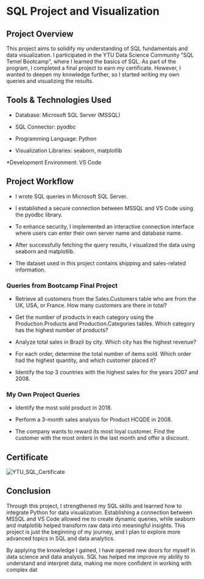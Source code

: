 # SQL Project and Visualization

## Project Overview

This project aims to solidify my understanding of SQL fundamentals and data visualization. I participated in the YTU Data Science Community "SQL Temel Bootcamp", where I learned the basics of SQL. As part of the program, I completed a final project to earn my certificate. However, I wanted to deepen my knowledge further, so I started writing my own queries and visualizing the results.

## Tools & Technologies Used

* Database: Microsoft SQL Server (MSSQL)

* SQL Connector: pyodbc

* Programming Language: Python

* Visualization Libraries: seaborn, matplotlib

*Development Environment: VS Code

## Project Workflow

* I wrote SQL queries in Microsoft SQL Server.

* I established a secure connection between MSSQL and VS Code using the pyodbc library.

* To enhance security, I implemented an interactive connection interface where users can enter their own server name and database name.

* After successfully fetching the query results, I visualized the data using seaborn and matplotlib.

* The dataset used in this project contains shipping and sales-related information.

### Queries from Bootcamp Final Project

* Retrieve all customers from the Sales.Customers table who are from the UK, USA, or France. How many customers are there in total?

* Get the number of products in each category using the Production.Products and Production.Categories tables. Which category has the highest number of products?

* Analyze total sales in Brazil by city. Which city has the highest revenue?

* For each order, determine the total number of items sold. Which order had the highest quantity, and which customer placed it?

* Identify the top 3 countries with the highest sales for the years 2007 and 2008.

### My Own Project Queries

* Identify the most sold product in 2018.

* Perform a 3-month sales analysis for Product HCQDE in 2008.

* The company wants to reward its most loyal customer. Find the customer with the most orders in the last month and offer a discount.

## Certificate

![YTU_SQL_Certificate](https://github.com/user-attachments/assets/316a49d6-86d0-41b5-8c99-d15db4df0643)
 
## Conclusion

Through this project, I strengthened my SQL skills and learned how to integrate Python for data visualization. Establishing a connection between MSSQL and VS Code allowed me to create dynamic queries, while seaborn and matplotlib helped transform raw data into meaningful insights. This project is just the beginning of my journey, and I plan to explore more advanced topics in SQL and data analytics.

By applying the knowledge I gained, I have opened new doors for myself in data science and data analysis. SQL has helped me improve my ability to understand and interpret data, making me more confident in working with complex dat
